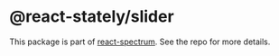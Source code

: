 # @react-stately/slider

This package is part of [react-spectrum](https://gitlab.com/watheia/spectrum). See the repo for more details.